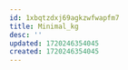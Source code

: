 ```yaml
---
id: 1xbqtzdxj69agkzwfwapfm7
title: Minimal_kg
desc: ''
updated: 1720246354045
created: 1720246354045
---
```

